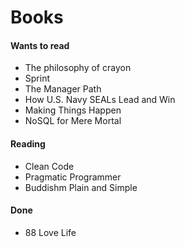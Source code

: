 Books
=====

#### Wants to read

-	The philosophy of crayon
-	Sprint
-	The Manager Path
- How U.S. Navy SEALs Lead and Win
- Making Things Happen
-	NoSQL for Mere Mortal

#### Reading

-	Clean Code
-	Pragmatic Programmer
- Buddishm Plain and Simple

#### Done

-	88 Love Life
